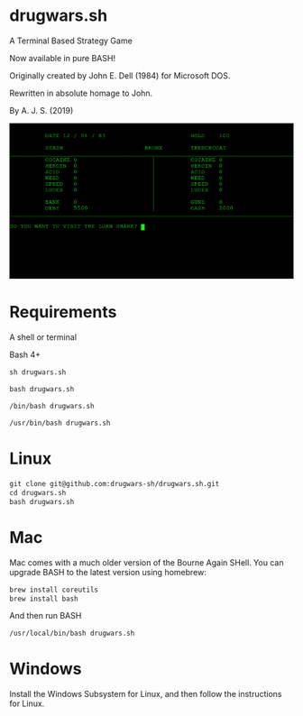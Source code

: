 # drugwars.sh
A Terminal Based Strategy Game

Now available in pure BASH!

Originally created by John E. Dell (1984) for Microsoft DOS.

Rewritten in absolute homage to John.

By A. J. S. (2019)


![Alt text](/Drugwars.png?raw=true "WILL YOU BUY, SELL OR JET ?")


# Requirements
A shell or terminal

Bash 4+

```shell
sh drugwars.sh
```
```shell
bash drugwars.sh
```
```shell
/bin/bash drugwars.sh
```
```shell
/usr/bin/bash drugwars.sh
```

# Linux
```shell
git clone git@github.com:drugwars-sh/drugwars.sh.git
cd drugwars.sh
bash drugwars.sh
```

# Mac
Mac comes with a much older version of the Bourne Again SHell.
You can upgrade BASH to the latest version using homebrew:
```shell
brew install coreutils
brew install bash
```
And then run BASH
```shell
/usr/local/bin/bash drugwars.sh
```

# Windows
Install the Windows Subsystem for Linux, and then follow the instructions for Linux.
